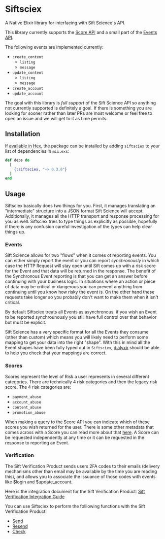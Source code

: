 # Siftsciex

A Native Elixir library for interfacing with Sift Science's API.

This library currently supports the [Score API](https://siftscience.com/developers/docs/curl/score-api/overview) and a small part of the [Events API](https://siftscience.com/developers/docs/curl/events-api/overview).

The following events are implemented currently:

  * `create_content`
    * `listing`
    * `message`
  * `update_content`
    * `listing`
    * `message`
  * `create_account`
  * `update_account`

The goal with this library is _full support_ of the Sift Science API so anything not currently supported is definitely a goal.  If there is something you are looking for sooner rather than later PRs are most welcome or feel free to open an issue and we will get to it as time permits.

## Installation

If [available in Hex](https://hex.pm/docs/publish), the package can be installed
by adding `siftsciex` to your list of dependencies in `mix.exs`:

```elixir
def deps do
  [
    {:siftsciex, "~> 0.3.0"}
  ]
end
```

## Usage

Siftsciex basically does two things for you.  First, it manages translating an "intermediate" structure into a JSON format Sift Science will accept.  Additionally, it manages all the HTTP transport and response processing for you as well.  Siftsciex tries to type things as explicitly as possible, hopefully if there is any confusion careful investigation of the types can help clear things up.

### Events

Sift Science allows for two "flows" when it comes ot reporting events.  You can either simply report the event or you can report _synchronously_ in which case the HTTP Request will stay open until Sift comes up with a risk score for the Event and that data will be returned in the response.  The benefit of the Synchronous Event reporting is that you can get an answer before continuing with your business logic.  In situations where an action or piece of data may be critical or dangerous you can prevent anything from continuing until you know how risky the event is.  On the other hand these requests take longer so you probably don't want to make them when it isn't critical.

By default Siftsciex treats all Events as asynchronous, if you wish an Event to be reported synchrounously you still have full control over that behavior but must be explicit.

Sift Science has a very specific format for all the Events they consume (other than custom) which means you will likely need to perform some mapping to get your data into the right "shape".  With this in mind all the Event shapes have been fully typed out in `Siftsciex`, [dialyxir](https://hex.pm/packages/dialyxir) should be able to help you check that your mappings are correct.

### Scores

Scores represent the level of Risk a user represents in several different categories.  There are technically 4 risk categories and then the legacy risk score.  The 4 risk categories are:

  * `payment_abuse`
  * `account_abuse`
  * `content_abuse`
  * `promotion_abuse`

When making a query to the Score API you can indicate which of these scores you wish returned for the user.  There is some other metadata that comes across with a Score you can read more about that [here](https://siftscience.com/developers/docs/curl/score-api/synchronous-scores).  A Score can be requested independently at any time or it can be requested in the response to reporting an Event.

### Verification

The Sift Verification Product sends users 2FA codes to their emails (delivery mechanisms other than email may be available by the time you are reading this), and allows you to associate the issuance of those codes with events like $login and $update_account.

Here is the integration document for the Sift Verification Product: [Sift Verification Integration Guide](https://docs.google.com/document/d/11RK_oss2Z7TjydnugYHlG5tK41GMpCyfbNbjzZAYSfM/edit)

You can use Siftsciex to perform the folllowing functions with the Sift Verification Product:

- [Send](https://docs.google.com/document/d/11RK_oss2Z7TjydnugYHlG5tK41GMpCyfbNbjzZAYSfM/edit#heading=h.3cq95acvc6qz)
- [Resend](https://docs.google.com/document/d/11RK_oss2Z7TjydnugYHlG5tK41GMpCyfbNbjzZAYSfM/edit#heading=h.eiigouvojhvn)
- [Check](https://docs.google.com/document/d/11RK_oss2Z7TjydnugYHlG5tK41GMpCyfbNbjzZAYSfM/edit#heading=h.sx9ld6mornvm)
